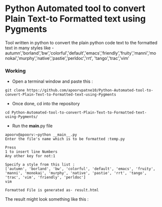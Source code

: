 # Python Automated tool to convert Plain Text-to Formatted text using Pygments

Tool written in python to convert the plain python code text to the formatted text in many styles like - 
autumn','borland','bw','colorful','default','emacs','friendly','fruity','manni','monokai','murphy','native','pastie','perldoc','rrt',
'tango','trac','vim'

### Working

* Open a terminal window and paste this : 
```
git clone https://github.com/apoorvpatne10/Python-Automated-tool-to-convert-Plain-Text-to-Formatted-text-using-Pygments
```


* Once done, cd into the repository
```
cd Python-Automated-tool-to-convert-Plain-Text-to-Formatted-text-using-Pygments/
```

* Run the __main__.py file
```
apoorv@apoorv:~python __main__.py
Enter the file's name which is to be formatted :temp.py

Press
1 to insert line Numbers
Any other key for not:1

Specify a style from this list :
['autumn', 'borland', 'bw', 'colorful', 'default', 'emacs', 'fruity', 'manni', 'monokai', 'murphy', 'native', 'pastie', 'rrt', 'tango', 'trac', 'vim', 'friendly', 'perldoc']
vim

Formatted File is generated as- result.html
```

The result might look something like this :

